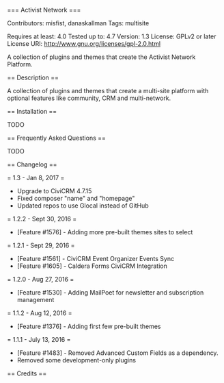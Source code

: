 === Activist Network ===

Contributors: misfist, danaskallman
Tags: multisite

Requires at least: 4.0
Tested up to: 4.7
Version: 1.3
License: GPLv2 or later
License URI: http://www.gnu.org/licenses/gpl-2.0.html

A collection of plugins and themes that create the Activist Network Platform.

== Description ==

A collection of plugins and themes that create a multi-site platform with optional features like community, CRM and multi-network.

== Installation ==

TODO

== Frequently Asked Questions ==

TODO

== Changelog ==

= 1.3 - Jan 8, 2017 =
* Upgrade to CiviCRM 4.7.15
* Fixed composer "name" and "homepage"
* Updated repos to use Glocal instead of GitHub

= 1.2.2 - Sept 30, 2016 =
* [Feature #1576] - Adding more pre-built themes sites to select

= 1.2.1 - Sept 29, 2016 =
* [Feature #1561] - CiviCRM Event Organizer Events Sync
* [Feature #1605] - Caldera Forms CiviCRM Integration

= 1.2.0 - Aug 27, 2016 =
* [Feature #1530] - Adding MailPoet for newsletter and subscription management

= 1.1.2 - Aug 12, 2016 =
* [Feature #1376] - Adding first few pre-built themes

= 1.1.1 - July 13, 2016 =
* [Feature #1483] - Removed Advanced Custom Fields as a dependency.
* Removed some development-only plugins

== Credits ==
